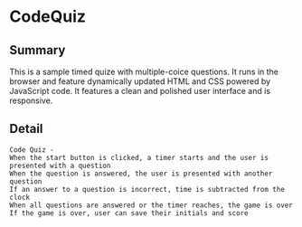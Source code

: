 # CodeQuiz

## Summary
This is a sample timed quize with multiple-coice questions. It runs in the browser and feature dynamically updated HTML and CSS powered by JavaScript code. It features a clean and polished user interface and is responsive.

## Detail

```
Code Quiz -
When the start button is clicked, a timer starts and the user is presented with a question
When the question is answered, the user is presented with another question
If an answer to a question is incorrect, time is subtracted from the clock
When all questions are answered or the timer reaches, the game is over
If the game is over, user can save their initials and score
```